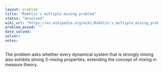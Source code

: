 ```yaml
---
layout: problem
title: "Rokhlin's multiple mixing problem"
status: "Unsolved"
wiki_url: "https://en.wikipedia.org/wiki/Rokhlin's_multiple_mixing_problem"
problem_posed: ""
date_solved:
solver:
notes:
---
```

The problem asks whether every dynamical system that is strongly mixing also exhibits strong 3-mixing properties, extending the concept of mixing in measure theory.
